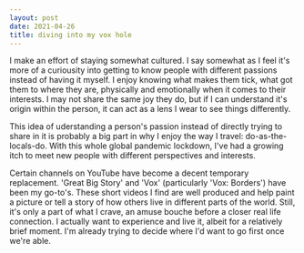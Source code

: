 ```yaml
---
layout: post
date: 2021-04-26
title: diving into my vox hole
---
```

I make an effort of staying somewhat cultured. I say somewhat as I feel it's more of a curiousity into getting to know people with different passions instead of having it myself. I enjoy knowing what makes them tick, what got them to where they are, physically and emotionally when it comes to their interests. I may not share the same joy they do, but if I can understand it's origin within the person, it can act as a lens I wear to see things differently.

This idea of uderstanding a person's passion instead of directly trying to share in it is probably a big part in why I enjoy the way I travel: do-as-the-locals-do. With this whole global pandemic lockdown, I've had a growing itch to meet new people with different perspectives and interests.

Certain channels on YouTube have become a decent temporary replacement. 'Great Big Story' and 'Vox' (particularly 'Vox: Borders') have been my go-to's. These short videos I find are well produced and help paint a picture or tell a story of how others live in different parts of the world. Still, it's only a part of what I crave, an amuse bouche before a closer real life connection. I actually want to experience and live it, albeit for a relatively brief moment. I'm already trying to decide where I'd want to go first once we're able.